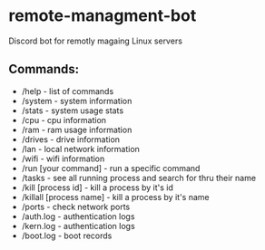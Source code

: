 # remote-managment-bot
Discord bot for remotly magaing Linux servers


## Commands:
* /help - list of commands
* /system - system information
* /stats - system usage stats
* /cpu - cpu information
* /ram - ram usage information
* /drives - drive information
* /lan - local network information
* /wifi - wifi information
* /run [your command] - run a specific command
* /tasks - see all running process and search for thru their name
* /kill [process id] - kill a process by it's id
* /killall [process name] - kill a process by it's name 
* /ports - check network ports
* /auth.log - authentication logs
* /kern.log - authentication logs
* /boot.log - boot records
